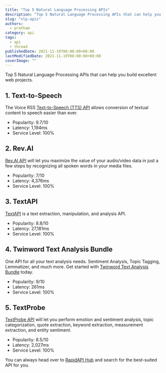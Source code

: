 ```yaml
---
title: "Top 5 Natural Language Processing APIs"
description: "Top 5 Natural Language Processing APIs that can help you build excellent web projects."
slug: "nlp-apis"
authors:
  - pratham
category: api
tags:
  - api
  - thread
publishedDate: 2021-11-19T08:00:00+08:00
lastModifiedDate: 2021-11-19T08:00:00+08:00
coverImage: ""
---
```


<Lead>
  Top 5 Natural Language Processing APIs that can help you build excellent web projects.
</Lead>

## 1. Text-to-Speech

The Voice RSS [Text-to-Speech (TTS) API](https://rapidapi.com/voicerss/api/text-to-speech-1/?utm_source=RapidAPI.com/guides&utm_medium=DevRel&utm_campaign=DevRel) allows conversion of textual content to speech easier than ever. 


- Popularity: 9.7/10
- Latency: 1,194ms
- Service Level: 100%

## 2. Rev.AI

[Rev.AI API](https://rapidapi.com/Rev.AI/api/rev-ai/?utm_source=RapidAPI.com/guides&utm_medium=DevRel&utm_campaign=DevRel) will let you maximize the value of your audio/video data in just a few steps by recognizing all spoken words in your media files.

- Popularity: 7/10
- Latency: 4,376ms
- Service Level: 100%

## 3. TextAPI

[TextAPI](https://rapidapi.com/textapi/api/textapi/?utm_source=RapidAPI.com/guides&utm_medium=DevRel&utm_campaign=DevRel) is a text extraction, manipulation, and analysis API.

- Popularity: 8.8/10
- Latency: 27,181ms
- Service Level: 100%

## 4. Twinword Text Analysis Bundle

One API for all your text analysis needs. Sentiment Analysis, Topic Tagging, Lemmatizer, and much more. Get started with [Twinword Text Analysis Bundle](https://rapidapi.com/twinword/api/twinword-text-analysis-bundle/?utm_source=RapidAPI.com/guides&utm_medium=DevRel&utm_campaign=DevRel) today.

- Popularity: 9/10
- Latency: 261ms
- Service Level: 100%

## 5. TextProbe

[TextProbe API](https://rapidapi.com/textprobe/api/textprobe/?utm_source=RapidAPI.com/guides&utm_medium=DevRel&utm_campaign=DevRel) will let you perform emotion and sentiment analysis, topic categorization, quote extraction, keyword extraction, measurement extraction, and entity sentiment.

- Popularity: 8.5/10
- Latency: 2,027ms
- Service Level: 100%

You can always head over to [RapidAPI Hub](https://rapidapi.com/?utm_source=RapidAPI.com/guides&utm_medium=DevRel&utm_campaign=DevRel) and search for the best-suited API for you.
